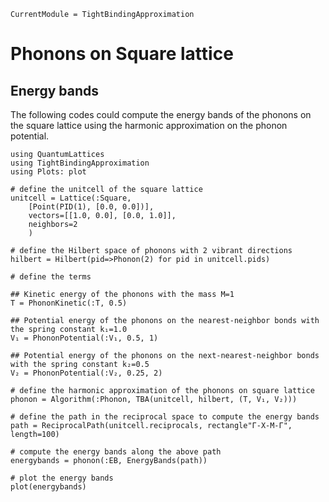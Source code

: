 ```@meta
CurrentModule = TightBindingApproximation
```

# Phonons on Square lattice

## Energy bands

The following codes could compute the energy bands of the phonons on the square lattice using the harmonic approximation on the phonon potential.

```@example phonon
using QuantumLattices
using TightBindingApproximation
using Plots: plot

# define the unitcell of the square lattice
unitcell = Lattice(:Square,
    [Point(PID(1), [0.0, 0.0])],
    vectors=[[1.0, 0.0], [0.0, 1.0]],
    neighbors=2
    )

# define the Hilbert space of phonons with 2 vibrant directions
hilbert = Hilbert(pid=>Phonon(2) for pid in unitcell.pids)

# define the terms

## Kinetic energy of the phonons with the mass M=1
T = PhononKinetic(:T, 0.5)

## Potential energy of the phonons on the nearest-neighbor bonds with the spring constant k₁=1.0
V₁ = PhononPotential(:V₁, 0.5, 1)

## Potential energy of the phonons on the next-nearest-neighbor bonds with the spring constant k₂=0.5
V₂ = PhononPotential(:V₂, 0.25, 2)

# define the harmonic approximation of the phonons on square lattice
phonon = Algorithm(:Phonon, TBA(unitcell, hilbert, (T, V₁, V₂)))

# define the path in the reciprocal space to compute the energy bands
path = ReciprocalPath(unitcell.reciprocals, rectangle"Γ-X-M-Γ", length=100)

# compute the energy bands along the above path
energybands = phonon(:EB, EnergyBands(path))

# plot the energy bands
plot(energybands)
```